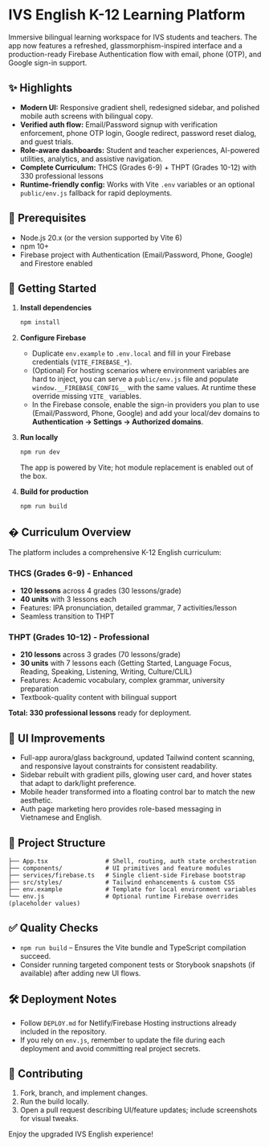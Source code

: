 
# IVS English K-12 Learning Platform

Immersive bilingual learning workspace for IVS students and teachers. The app now features a refreshed, glassmorphism-inspired interface and a production-ready Firebase Authentication flow with email, phone (OTP), and Google sign-in support.

## ✨ Highlights

- **Modern UI:** Responsive gradient shell, redesigned sidebar, and polished mobile auth screens with bilingual copy.
- **Verified auth flow:** Email/Password signup with verification enforcement, phone OTP login, Google redirect, password reset dialog, and guest trials.
- **Role-aware dashboards:** Student and teacher experiences, AI-powered utilities, analytics, and assistive navigation.
- **Complete Curriculum:** THCS (Grades 6-9) + THPT (Grades 10-12) with 330 professional lessons
- **Runtime-friendly config:** Works with Vite `.env` variables or an optional `public/env.js` fallback for rapid deployments.

## 🧰 Prerequisites

- Node.js 20.x (or the version supported by Vite 6)
- npm 10+
- Firebase project with Authentication (Email/Password, Phone, Google) and Firestore enabled

## 🚀 Getting Started

1. **Install dependencies**
	```bash
	npm install
	```

2. **Configure Firebase**
	- Duplicate `env.example` to `.env.local` and fill in your Firebase credentials (`VITE_FIREBASE_*`).
	- (Optional) For hosting scenarios where environment variables are hard to inject, you can serve a `public/env.js` file and populate `window.__FIREBASE_CONFIG__` with the same values. At runtime these override missing `VITE_` variables.
	- In the Firebase console, enable the sign-in providers you plan to use (Email/Password, Phone, Google) and add your local/dev domains to **Authentication → Settings → Authorized domains**.

3. **Run locally**
	```bash
	npm run dev
	```
	The app is powered by Vite; hot module replacement is enabled out of the box.

4. **Build for production**
	```bash
	npm run build
	```

## � Curriculum Overview

The platform includes a comprehensive K-12 English curriculum:

### THCS (Grades 6-9) - Enhanced
- **120 lessons** across 4 grades (30 lessons/grade)
- **40 units** with 3 lessons each
- Features: IPA pronunciation, detailed grammar, 7 activities/lesson
- Seamless transition to THPT

### THPT (Grades 10-12) - Professional
- **210 lessons** across 3 grades (70 lessons/grade)
- **30 units** with 7 lessons each (Getting Started, Language Focus, Reading, Speaking, Listening, Writing, Culture/CLIL)
- Features: Academic vocabulary, complex grammar, university preparation
- Textbook-quality content with bilingual support

**Total: 330 professional lessons** ready for deployment.

## 🎨 UI Improvements

- Full-app aurora/glass background, updated Tailwind content scanning, and responsive layout constraints for consistent readability.
- Sidebar rebuilt with gradient pills, glowing user card, and hover states that adapt to dark/light preference.
- Mobile header transformed into a floating control bar to match the new aesthetic.
- Auth page marketing hero provides role-based messaging in Vietnamese and English.

## 📁 Project Structure

```
├── App.tsx                # Shell, routing, auth state orchestration
├── components/            # UI primitives and feature modules
├── services/firebase.ts   # Single client-side Firebase bootstrap
├── src/styles/            # Tailwind enhancements & custom CSS
├── env.example            # Template for local environment variables
└── env.js                 # Optional runtime Firebase overrides (placeholder values)
```

## ✅ Quality Checks

- `npm run build` – Ensures the Vite bundle and TypeScript compilation succeed.
- Consider running targeted component tests or Storybook snapshots (if available) after adding new UI flows.

## 🛠️ Deployment Notes

- Follow `DEPLOY.md` for Netlify/Firebase Hosting instructions already included in the repository.
- If you rely on `env.js`, remember to update the file during each deployment and avoid committing real project secrets.

## 🙌 Contributing

1. Fork, branch, and implement changes.
2. Run the build locally.
3. Open a pull request describing UI/feature updates; include screenshots for visual tweaks.

Enjoy the upgraded IVS English experience!

